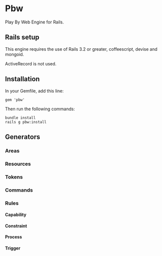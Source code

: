# Pbw

Play By Web Engine for Rails.

## Rails setup

This engine requires the use of Rails 3.2 or greater, coffeescript, devise and mongoid.

ActiveRecord is not used.

## Installation

In your Gemfile, add this line:

    gem 'pbw'

Then run the following commands:

    bundle install
    rails g pbw:install

## Generators

### Areas

### Resources

### Tokens

### Commands

### Rules

#### Capability

#### Constraint

#### Process

#### Trigger

